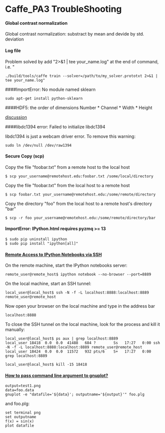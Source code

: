 # Caffe_PA3 TroubleShooting

#### Global contrast normalization

Global contrast normalization: substract by mean and devide by std. deviation 

#### Log file

Problem solved by add "2>&1 | tee your_name.log" at the end of command, i.e. "

    ./build/tools/caffe train --solver=/path/to/my_solver.prototxt 2>&1 | tee your_name.log"

####ImportError: No module named sklearn

    sudo apt-get install python-sklearn

####HDF5: the order of dimensions
Number * Channel * Width * Height

[discussion](https://groups.google.com/forum/#!topic/caffe-users/gvxKfjyVzsI)

####libdc1394 error: Failed to initialize libdc1394

libdc1394 is just a webcam driver error. To remove this warning:

    sudo ln /dev/null /dev/raw1394
    
#### Secure Copy (scp)

Copy the file "foobar.txt" from a remote host to the local host

    $ scp your_username@remotehost.edu:foobar.txt /some/local/directory
    
Copy the file "foobar.txt" from the local host to a remote host

    $ scp foobar.txt your_username@remotehost.edu:/some/remote/directory

Copy the directory "foo" from the local host to a remote host's directory "bar"

    $ scp -r foo your_username@remotehost.edu:/some/remote/directory/bar
    

    
#### ImportError: IPython.html requires pyzmq >= 13

    $ sudo pip uninstall ipython
    $ sudo pip install "ipython[all]"
    
#### [Remote Access to IPython Notebooks via SSH](https://coderwall.com/p/ohk6cg/remote-access-to-ipython-notebooks-via-ssh)

On the remote machine, start the IPython notebooks server:

    remote_user@remote_host$ ipython notebook --no-browser --port=8889
    
On the local machine, start an SSH tunnel:

    local_user@local_host$ ssh -N -f -L localhost:8888:localhost:8889 remote_user@remote_host
    
Now open your browser on the local machine and type in the address bar

    localhost:8888
    
To close the SSH tunnel on the local machine, look for the process and kill it manually:

    local_user@local_host$ ps aux | grep localhost:8889
    local_user 18418  0.0  0.0  41488   684 ?        Ss   17:27   0:00 ssh -N -f -L localhost:8888:localhost:8889 remote_user@remote_host
    local_user 18424  0.0  0.0  11572   932 pts/6    S+   17:27   0:00 grep localhost:8889

    local_user@local_host$ kill -15 18418
    
#### [How to pass command line argument to gnuplot?](http://stackoverflow.com/questions/12328603/how-to-pass-command-line-argument-to-gnuplot)

    output=test1.png
    data=foo.data
    gnuplot -e "datafile='${data}'; outputname='${output}'" foo.plg
    
and foo.plg:

    set terminal png
    set outputname 
    f(x) = sin(x)
    plot datafile
    
